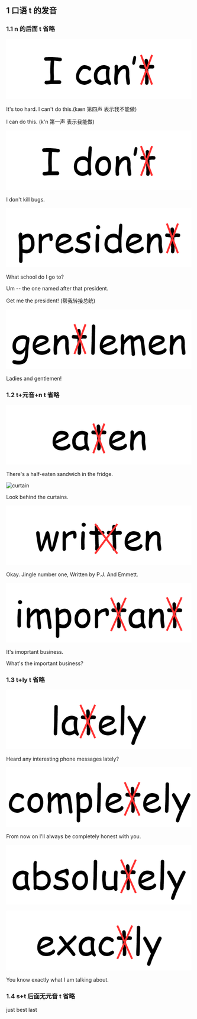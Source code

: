 
## 1 口语 t 的发音

### 1.1 n 的后面 t 省略

![can't](./img/cant.png)

It's too hard. I can't do this.(kæn 第四声 表示我不能做)

I can do this. (k'n 第一声 表示我能做)

![don't](./img/dont.png)

I don't kill bugs.

![president](./img/president.png)

What school do I go to? 

Um -- the one named after that president.

Get me the president! (帮我转接总统)

![gentlemen](./img/gentlemen.png)

Ladies and gentlemen!

### 1.2 t+元音+n t 省略

![eaten](./img/eaten.png)

There's a half-eaten sandwich in the fridge.

![curtain](./img/curtain.png)

Look behind the curtains.

![written](./img/written.png)

Okay. Jingle number one, Written by P.J. And Emmett.

![important](./img/important.png)

It's imoprtant business.

What's the important business?

### 1.3 t+ly t 省略

![lately](./img/lately.png)

Heard any interesting phone messages lately?

![completely](./img/completely.png)

From now on I'll always be completely honest with you.

![absolutely](./img/absolutely.png)

![exactly](./img/exactly.png)

You know exactly what I am talking about.

### 1.4 s+t 后面无元音 t 省略

just best last




